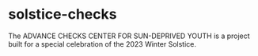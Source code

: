 # solstice-checks
The ADVANCE CHECKS CENTER FOR SUN-DEPRIVED YOUTH is a project built for a special celebration of the 2023 Winter Solstice.
